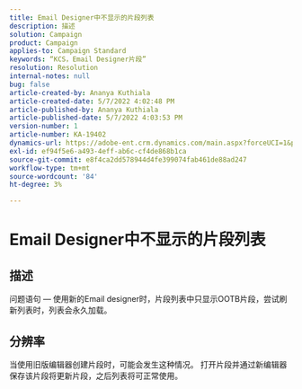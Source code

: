 ```yaml
---
title: Email Designer中不显示的片段列表
description: 描述
solution: Campaign
product: Campaign
applies-to: Campaign Standard
keywords: “KCS，Email Designer片段”
resolution: Resolution
internal-notes: null
bug: false
article-created-by: Ananya Kuthiala
article-created-date: 5/7/2022 4:02:48 PM
article-published-by: Ananya Kuthiala
article-published-date: 5/7/2022 4:03:53 PM
version-number: 1
article-number: KA-19402
dynamics-url: https://adobe-ent.crm.dynamics.com/main.aspx?forceUCI=1&pagetype=entityrecord&etn=knowledgearticle&id=36b31c1e-1fce-ec11-a7b5-0022480a8e40
exl-id: ef94f5e6-a493-4eff-ab6c-cf4de868b1ca
source-git-commit: e8f4ca2dd578944d4fe399074fab461de88ad247
workflow-type: tm+mt
source-wordcount: '84'
ht-degree: 3%

---
```


# Email Designer中不显示的片段列表

## 描述

问题语句 — 使用新的Email designer时，片段列表中只显示OOTB片段，尝试刷新列表时，列表会永久加载。

## 分辨率


当使用旧版编辑器创建片段时，可能会发生这种情况。 打开片段并通过新编辑器保存该片段将更新片段，之后列表将可正常使用。
